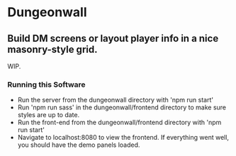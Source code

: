 # Dungeonwall
## Build DM screens or layout player info in a nice masonry-style grid.

WIP. 

### Running this Software

* Run the server from the dungeonwall directory with 'npm run start'
* Run 'npm run sass' in the dungeonwall/frontend directory to make sure styles are up to date.
* Run the front-end from the dungeonwall/frontend directory with 'npm run start'
* Navigate to localhost:8080 to view the frontend. If everything went well, you should have the demo panels loaded.